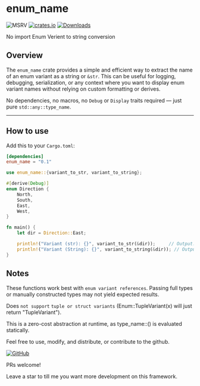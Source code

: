 # enum_name

![MSRV](https://img.shields.io/badge/Rust%20MSRV-1.78.0-brightgreen)
[![crates.io](https://img.shields.io/crates/v/enum_name.svg)](https://crates.io/crates/enum_name)
[![Downloads](https://img.shields.io/crates/d/enum_name.svg)](https://crates.io/crates/enum_name)

No import Enum Verient to string conversion

## Overview

The `enum_name` crate provides a simple and efficient way to extract the name of an enum variant as a string or `&str`. This can be useful for logging, debugging, serialization, or any context where you want to display enum variant names without relying on custom formatting or derives.

No dependencies, no macros, no `Debug` or `Display` traits required — just pure `std::any::type_name`.

---

## How to use

Add this to your `Cargo.toml`:

```toml
[dependencies]
enum_name = "0.1"
```

```Rust
use enum_name::{variant_to_str, variant_to_string};

#[derive(Debug)]
enum Direction {
    North,
    South,
    East,
    West,
}

fn main() {
    let dir = Direction::East;

    println!("Variant (str): {}", variant_to_str(&dir));     // Output: "East"
    println!("Variant (String): {}", variant_to_string(&dir)); // Output: "East"
}
```

## Notes

These functions work best with `enum variant references`. Passing full types or manually constructed types may not yield expected results.

Does `not support` `tuple or struct variants` (Enum::TupleVariant(x) will just return "TupleVariant").

This is a zero-cost abstraction at runtime, as type_name::<T>() is evaluated statically.

Feel free to use, modify, and distribute, or contribute to the github.

[![GitHub](https://img.shields.io/badge/github-had2020%2Fenum__name-blue?logo=github)](https://github.com/had2020/enum_name)


PRs welcome!

Leave a star to till me you want more development on this framework.
